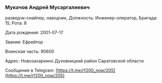 ### Мукачов Андрей Мусаргалиевич

разведчк-снайпер, наводчик, Должность: Инженер-оператор, Бригада: 15, Рота: 8

Дата рождения: 2001-07-17

Звание: Ефрейтор

Воинская часть: 90600

Адрес: Новозахаркино Духовницкий район Саратовской области

Сообщение в Telegram: [https://t.me/rf200_now/205](https://t.me/rf200_now/205)
